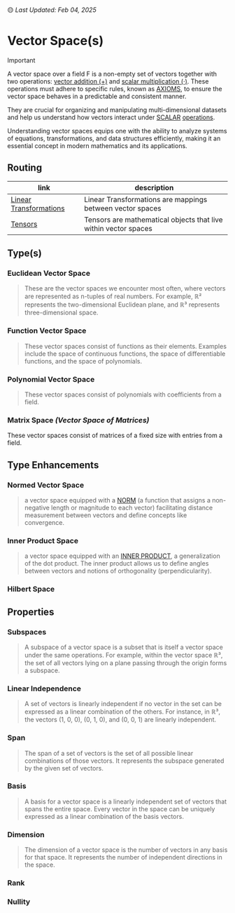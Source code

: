 🟡 _Last Updated: Feb 04, 2025_
# Vector Space(s)

> [!IMPORTANT]
>
> A vector space over a field F is a non-empty set of vectors together with two operations: [vector addition (+)](../operations.md#vector-addition) and [scalar multiplication (·)](../operations.md#scalar-multiplication). These operations must adhere to specific rules, known as [AXIOMS](./axioms.md), to ensure the vector space behaves in a predictable and consistent manner.

They are crucial for organizing and manipulating multi-dimensional datasets and help us understand how vectors interact under [SCALAR](./../scalar.md) [operations](./operations.md). 

Understanding vector spaces equips one with the ability to analyze systems of equations, transformations, and data structures efficiently, making it an essential concept in modern mathematics and its applications.

## Routing

| link | description |
| --- | --- |
| [Linear Transformations](./LINEAR-TRANSFORMATIONs/linear-transformations.index.md) | Linear Transformations are mappings between vector spaces |
| [Tensors](./TENSORs/tensor.index.md) | Tensors are mathematical objects that live within vector spaces |

## Type(s)

### Euclidean Vector Space

> These are the vector spaces we encounter most often, where vectors are represented as n-tuples of real numbers. For example, ℝ² represents the two-dimensional Euclidean plane, and ℝ³ represents three-dimensional space.

### Function Vector Space

> These vector spaces consist of functions as their elements. Examples include the space of continuous functions, the space of differentiable functions, and the space of polynomials.

### Polynomial Vector Space

> These vector spaces consist of polynomials with coefficients from a field.

### Matrix Space _(Vector Space of Matrices)_

These vector spaces consist of matrices of a fixed size with entries from a field.

## Type Enhancements

### Normed Vector Space

> a vector space equipped with a [NORM](./norm.md) (a function that assigns a non-negative length or magnitude to each vector) facilitating distance measurement between vectors and define concepts like convergence.

### Inner Product Space

> a vector space equipped with an [INNER PRODUCT](./inner-product.md), a generalization of the dot product. The inner product allows us to define angles between vectors and notions of orthogonality (perpendicularity).

### Hilbert Space

## Properties

### Subspaces

> A subspace of a vector space is a subset that is itself a vector space under the same operations. For example, within the vector space ℝ³, the set of all vectors lying on a plane passing through the origin forms a subspace.

### Linear Independence

> A set of vectors is linearly independent if no vector in the set can be expressed as a linear combination of the others. For instance, in ℝ³, the vectors (1, 0, 0), (0, 1, 0), and (0, 0, 1) are linearly independent.

### Span

> The span of a set of vectors is the set of all possible linear combinations of those vectors. It represents the subspace generated by the given set of vectors.

### Basis

> A basis for a vector space is a linearly independent set of vectors that spans the entire space. Every vector in the space can be uniquely expressed as a linear combination of the basis vectors.

### Dimension

> The dimension of a vector space is the number of vectors in any basis for that space. It represents the number of independent directions in the space.

### Rank

### Nullity

